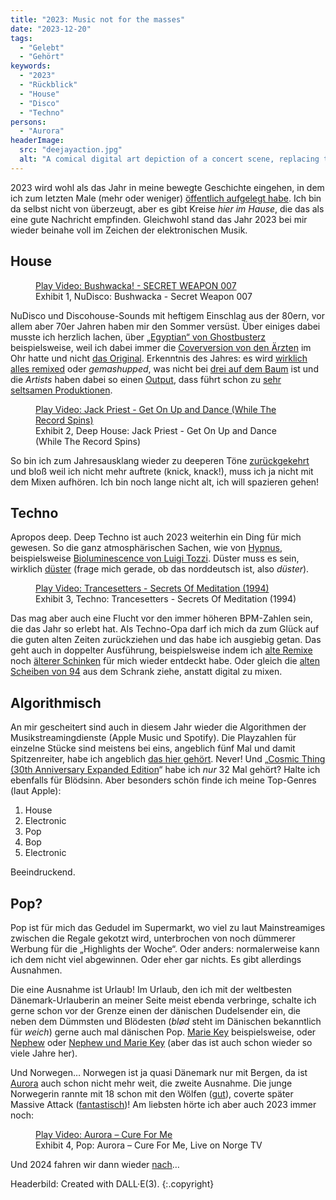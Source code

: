 ```yaml
---
title: "2023: Music not for the masses"
date: "2023-12-20"
tags:
  - "Gelebt"
  - "Gehört"
keywords:
  - "2023"
  - "Rückblick"
  - "House"
  - "Disco"
  - "Techno"
persons:
  - "Aurora"
headerImage:
  src: "deejayaction.jpg"
  alt: "A comical digital art depiction of a concert scene, replacing the band with a deejay. The foreground features a diverse crowd of people, including Caucasian, Hispanic, Black, and Asian individuals, with an equal mix of men and women. They are humorously holding up oversized smartphones, with exaggerated expressions of excitement. In the background, a single deejay is at a turntable, depicted in a whimsical, exaggerated style, surrounded by playful, bright lights and comical stage effects. The overall atmosphere is lively and filled with a sense of fun and lightheartedness typical of a comic illustration."
---
```


2023 wird wohl als das Jahr in meine bewegte Geschichte eingehen, in dem ich zum letzten Male (mehr oder weniger) [öffentlich aufgelegt habe](https://www.mixcloud.com/OgeeTheOldie/live-hafenbahnhof-altona-september-2023/). Ich bin da selbst nicht von überzeugt, aber es gibt Kreise _hier im Hause_, die das als eine gute Nachricht empfinden. Gleichwohl stand das Jahr 2023 bei mir wieder beinahe voll im Zeichen der elektronischen Musik.

## House

<figure><lite-youtube videoid="G_Eeg3BFyZ8"><a href="https://www.youtube.com/watch?v=G_Eeg3BFyZ8" class="lty-playbtn" title="Play Video"><span class="lyt-visually-hidden">Play Video: Bushwacka! - SECRET WEAPON 007</span></a></lite-youtube><figcaption>Exhibit 1, NuDisco: Bushwacka - Secret Weapon 007</figcaption></figure>

NuDisco und Discohouse-Sounds mit heftigem Einschlag aus der 80ern, vor allem aber 70er Jahren haben mir den Sommer versüst. Über einiges dabei musste ich herzlich lachen, über [„Egyptian“ von Ghostbusterz](https://www.youtube.com/watch?v=iel56o_L7m8) beispielsweise, weil ich dabei immer die [Coverversion von den Ärzten](https://www.youtube.com/watch?v=6rD7ytG7Y9Y) im Ohr hatte und nicht [das Original](https://www.youtube.com/watch?v=Cv6tuzHUuuk). Erkenntnis des Jahres: es wird [wirklich alles remixed](https://raw-artes.bandcamp.com/track/fleetwood-mac-little-lies-raw-artes-edit) oder _gemashupped_, was nicht bei [drei auf dem Baum](https://raw-artes.bandcamp.com/) ist und die _Artists_ haben dabei so einen [Output](https://hlynur.bandcamp.com/), dass führt schon zu [sehr seltsamen Produktionen](https://davidkust.bandcamp.com/album/trio-da-da-da-david-kust-remix).

<figure><lite-youtube videoid="fuTaN0JmRAo"><a href="https://www.youtube.com/watch?v=fuTaN0JmRAo" class="lty-playbtn" title="Play Video"><span class="lyt-visually-hidden">Play Video: Jack Priest - Get On Up and Dance (While The Record Spins)</span></a></lite-youtube><figcaption>Exhibit 2, Deep House: Jack Priest - Get On Up and Dance (While The Record Spins)</figcaption></figure>

So bin ich zum Jahresausklang wieder zu deeperen Töne [zurückgekehrt](https://couchblog.de/blog/2023/10/09/dance-while-the-record-spins/) und bloß weil ich nicht mehr auftrete (knick, knack!), muss ich ja nicht mit dem Mixen aufhören. Ich bin noch lange nicht alt, ich will spazieren gehen!

## Techno

Apropos deep. Deep Techno ist auch 2023 weiterhin ein Ding für mich gewesen. So die ganz atmosphärischen Sachen, wie von [Hypnus](https://hypnus.bandcamp.com/), beispielsweise [Bioluminescence von Luigi Tozzi](https://hypnus.bandcamp.com/track/bioluminescence). Düster muss es sein, wirklich [düster](https://freundderfamilie.bandcamp.com/track/das-klaster) (frage mich gerade, ob das norddeutsch ist, also _düster_). 

<figure><lite-youtube videoid="vsFWT8yR3bg"><a href="https://www.youtube.com/watch?v=vsFWT8yR3bg" class="lty-playbtn" title="Play Video"><span class="lyt-visually-hidden">Play Video: Trancesetters - Secrets Of Meditation (1994)</span></a></lite-youtube><figcaption>Exhibit 3, Techno: Trancesetters - Secrets Of Meditation (1994)</figcaption></figure>

Das mag aber auch eine Flucht vor den immer höheren BPM-Zahlen sein, die das Jahr so erlebt hat. Als Techno-Opa darf ich mich da zum Glück auf die guten alten Zeiten zurückziehen und das habe ich ausgiebig getan. Das geht auch in doppelter Ausführung, beispielsweise indem ich [alte Remixe](https://www.youtube.com/watch?v=9Z0SOZE-lPg) noch [älterer Schinken](https://www.youtube.com/watch?v=RsrdANlEz8I) für mich wieder entdeckt habe. Oder gleich die [alten Scheiben von 94](https://www.youtube.com/watch?v=6RogMtDT9F4) aus dem Schrank ziehe, anstatt digital zu mixen.

## Al­go­rith­misch

An mir gescheitert sind auch in diesem Jahr wieder die Algorithmen der Musikstreamingdienste (Apple Music und Spotify). Die Playzahlen für einzelne Stücke sind meistens bei eins, angeblich fünf Mal und damit Spitzenreiter, habe ich angeblich [das hier gehört](https://www.youtube.com/watch?v=B1TrU_XGqqA). Never! Und „[Cosmic Thing (30th Anniversary Expanded Edition](https://music.apple.com/de/album/cosmic-thing-30th-anniversary-expanded-edition/1464527564)“ habe ich _nur_ 32 Mal gehört? Halte ich ebenfalls für Blödsinn. Aber besonders schön finde ich meine Top-Genres (laut Apple):

1. House
2. Electronic
3. Pop
4. Bop
5. Electronic

Beeindruckend.

## Pop?

Pop ist für mich das Gedudel im Supermarkt, wo viel zu laut Mainstreamiges zwischen die Regale gekotzt wird, unterbrochen von noch dümmerer Werbung für die „Highlights der Woche“. Oder anders: normalerweise kann ich dem nicht viel abgewinnen. Oder eher gar nichts. Es gibt allerdings Ausnahmen. 

Die eine Ausnahme ist Urlaub! Im Urlaub, den ich mit der weltbesten Dänemark-Urlauberin an meiner Seite meist ebenda verbringe, schalte ich gerne schon vor der Grenze einen der dänischen Dudelsender ein, die neben dem Dümmsten und Blödesten (_blød_ steht im Dänischen bekanntlich für _weich_) gerne auch mal dänischen Pop. [Marie Key](https://www.youtube.com/watch?v=RWMEVhQo1Bc) beispielsweise, oder [Nephew](https://www.youtube.com/watch?v=tyzs_wwgs-M) oder [Nephew und Marie Key](https://www.youtube.com/watch?v=uabDFDmxaNk) (aber das ist auch schon wieder so viele Jahre her).

Und Norwegen… Norwegen ist ja quasi Dänemark nur mit Bergen, da ist [Aurora](https://www.youtube.com/watch?v=_kVSFFaD5io) auch schon nicht mehr weit, die zweite Ausnahme. Die junge Norwegerin rannte mit 18 schon mit den Wölfen ([gut](https://www.youtube.com/watch?v=wkaBD6CBrA0)), coverte später Massive Attack ([fantastisch](https://www.youtube.com/watch?v=GPTY6l_PX5k))! Am liebsten hörte ich aber auch 2023 immer noch:

<figure><lite-youtube videoid="BpV-eAhUWxk"><a href="https://youtu.be/BpV-eAhUWxk?si=iN7ag1VZED5aryQy" class="lty-playbtn" title="Play Video"><span class="lyt-visually-hidden">Play Video: Aurora – Cure For Me</span></a></lite-youtube><figcaption>Exhibit 4, Pop: Aurora – Cure For Me, Live on Norge TV</figcaption></figure>

Und 2024 fahren wir dann wieder [nach](https://www.youtube.com/watch?v=fplqfp2SQek)… 

Headerbild: Created with DALL·E(3). {:.copyright}